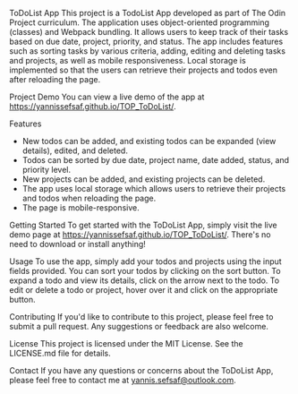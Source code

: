 ToDoList App
This project is a TodoList App developed as part of The Odin Project curriculum. The application uses object-oriented programming (classes) and Webpack bundling. It allows users to keep track of their tasks based on due date, project, priority, and status. The app includes features such as sorting tasks by various criteria, adding, editing and deleting tasks and projects, as well as mobile responsiveness. Local storage is implemented so that the users can retrieve their projects and todos even after reloading the page.

Project Demo
You can view a live demo of the app at https://yannissefsaf.github.io/TOP_ToDoList/.

Features
- New todos can be added, and existing todos can be expanded (view details), edited, and deleted.
- Todos can be sorted by due date, project name, date added, status, and priority level.
- New projects can be added, and existing projects can be deleted.
- The app uses local storage  which allows users to retrieve their projects and todos when reloading the page.
- The page is mobile-responsive.

Getting Started
To get started with the ToDoList App, simply visit the live demo page at https://yannissefsaf.github.io/TOP_ToDoList/. There's no need to download or install anything!

Usage
To use the app, simply add your todos and projects using the input fields provided. You can sort your todos by clicking on the sort button. To expand a todo and view its details, click on the arrow next to the todo. To edit or delete a todo or project, hover over it and click on the appropriate button.

Contributing
If you'd like to contribute to this project, please feel free to submit a pull request. Any suggestions or feedback are also welcome.

License
This project is licensed under the MIT License. See the LICENSE.md file for details.

Contact
If you have any questions or concerns about the ToDoList App, please feel free to contact me at yannis.sefsaf@outlook.com.